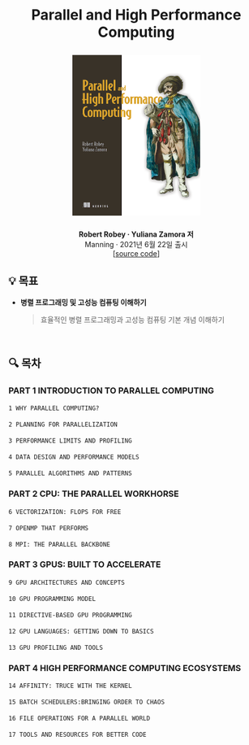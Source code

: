 <div width="100%" height="100%" align="center">
  
<h1 align="center">
  <p align="center">Parallel and High Performance Computing</p>
  <a href="https://www.manning.com/books/parallel-and-high-performance-computing">
    <img width="50%" src="cover.png" />
  </a>
</h1>
  
<b>Robert Robey · Yuliana Zamora 저</b></br>
Manning · 2021년 6월 22일 출시</br>
[[source code](https://www.manning.com/downloads/2309)]</b> 

</div>

## :bulb: 목표

- **병렬 프로그래밍 및 고성능 컴퓨팅 이해하기**

  > 효율적인 병렬 프로그래밍과 고성능 컴퓨팅 기본 개념 이해하기

<br/>

## :mag: 목차

### PART 1 INTRODUCTION TO PARALLEL COMPUTING

    1 WHY PARALLEL COMPUTING?

    2 PLANNING FOR PARALLELIZATION

    3 PERFORMANCE LIMITS AND PROFILING

    4 DATA DESIGN AND PERFORMANCE MODELS

    5 PARALLEL ALGORITHMS AND PATTERNS

### PART 2 CPU: THE PARALLEL WORKHORSE

    6 VECTORIZATION: FLOPS FOR FREE

    7 OPENMP THAT PERFORMS

    8 MPI: THE PARALLEL BACKBONE

### PART 3 GPUS: BUILT TO ACCELERATE

    9 GPU ARCHITECTURES AND CONCEPTS

    10 GPU PROGRAMMING MODEL

    11 DIRECTIVE-BASED GPU PROGRAMMING

    12 GPU LANGUAGES: GETTING DOWN TO BASICS

    13 GPU PROFILING AND TOOLS

### PART 4 HIGH PERFORMANCE COMPUTING ECOSYSTEMS

    14 AFFINITY: TRUCE WITH THE KERNEL

    15 BATCH SCHEDULERS:BRINGING ORDER TO CHAOS

    16 FILE OPERATIONS FOR A PARALLEL WORLD

    17 TOOLS AND RESOURCES FOR BETTER CODE

